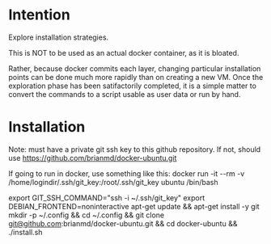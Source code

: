 # Intention

Explore installation strategies. 

This is NOT to be used as an actual
docker container, as it is bloated.

Rather, because docker commits each layer,
changing particular installation points can
be done much more rapidly than on creating
a new VM. Once the exploration phase has
been satifactorily completed, it is a simple
matter to convert the commands to a script
usable as user data or run by hand.

# Installation

Note: must have a private git ssh key to this github repository.
If not, should use https://github.com/brianmd/docker-ubuntu.git

If going to run in docker, use something like this:
docker run -it --rm -v /home/logindir/.ssh/git_key:/root/.ssh/git_key ubuntu /bin/bash

export GIT_SSH_COMMAND="ssh -i ~/.ssh/git_key"
export DEBIAN_FRONTEND=noninteractive
apt-get update && apt-get install -y git
mkdir -p ~/.config && cd ~/.config && git clone git@github.com:brianmd/docker-ubuntu.git && cd docker-ubuntu && ./install.sh
